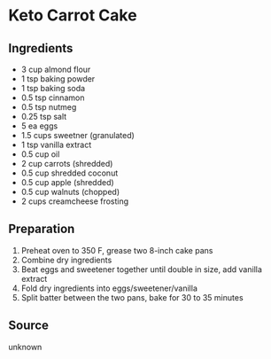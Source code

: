 # Keto Carrot Cake

## Ingredients

- 3 cup almond flour
- 1 tsp baking powder
- 1 tsp baking soda
- 0.5 tsp cinnamon
- 0.5 tsp nutmeg
- 0.25 tsp salt
- 5 ea eggs
- 1.5 cups sweetner (granulated)
- 1 tsp vanilla extract
- 0.5 cup oil
- 2 cup carrots (shredded)
- 0.5 cup shredded coconut
- 0.5 cup apple (shredded)
- 0.5 cup walnuts (chopped)
- 2 cups creamcheese frosting

## Preparation

1. Preheat oven to 350 F, grease two 8-inch cake pans
1. Combine dry ingredients
1. Beat eggs and sweetener together until double in size, add vanilla extract
1. Fold dry ingredients into eggs/sweetener/vanilla
1. Split batter between the two pans, bake for 30 to 35 minutes

## Source

unknown
